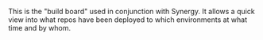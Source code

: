This is the "build board" used in conjunction with Synergy. It allows a quick view into what repos
have been deployed to which environments at what time and by whom.

